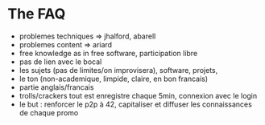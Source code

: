 <!-- TITLE: Faq -->
<!-- SUBTITLE: Non-obvious answers to obvious issues, or vice versa -->

# The FAQ
- problemes techniques => jhalford, abarell
- problemes content => ariard
- free knowledge as in free software, participation libre
- pas de lien avec le bocal
- les sujets (pas de limites/on improvisera), software, projets, 
- le ton (non-academique, limpide, claire, en bon francais)
- partie anglais/francais
- trolls/crackers tout est enregistre chaque 5min, connexion avec le login
- le but : renforcer le p2p à 42, capitaliser et diffuser les connaissances de chaque promo